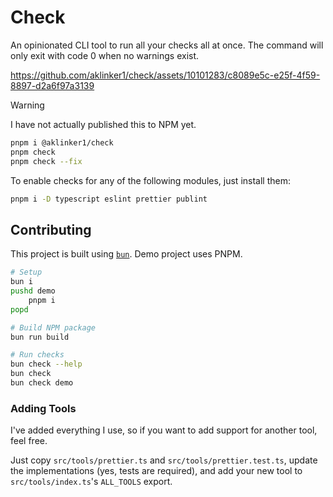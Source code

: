 # Check

An opinionated CLI tool to run all your checks all at once. The command will only exit with code 0 when no warnings exist.

https://github.com/aklinker1/check/assets/10101283/c8089e5c-e25f-4f59-8897-d2a6f97a3139

> [!WARNING]
> I have not actually published this to NPM yet.

```sh
pnpm i @aklinker1/check
pnpm check
pnpm check --fix
```

To enable checks for any of the following modules, just install them:

```sh
pnpm i -D typescript eslint prettier publint
```

## Contributing

This project is built using [`bun`](https://bun.sh). Demo project uses PNPM.

```sh
# Setup
bun i
pushd demo
    pnpm i
popd

# Build NPM package
bun run build

# Run checks
bun check --help
bun check
bun check demo
```

### Adding Tools

I've added everything I use, so if you want to add support for another tool, feel free.

Just copy `src/tools/prettier.ts` and `src/tools/prettier.test.ts`, update the implementations (yes, tests are required), and add your new tool to `src/tools/index.ts`'s `ALL_TOOLS` export.
